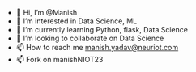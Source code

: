 - 👋 Hi, I’m @Manish
- 👀 I’m interested in Data Science, ML
- 🌱 I’m currently learning Python, flask, Data Science
- 💞️ I’m looking to collaborate on Data Science
- 📫 How to reach me manish.yadav@neuriot.com
- 📫 Fork on manishNIOT23
<!---
ManishNIOT23/ManishNIOT23 is a ✨ special ✨ repository because its `README.md` (this file) appears on your GitHub profile.
You can click the Preview link to take a look at your changes.
--->
